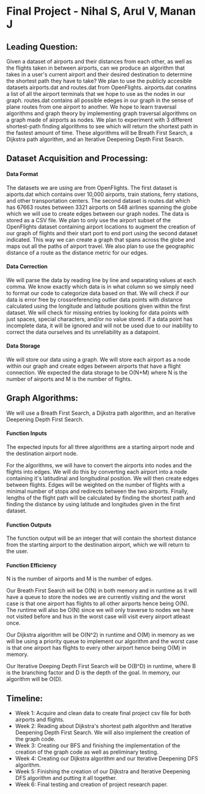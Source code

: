 # **Final Project - Nihal S, Arul V, Manan J**

## **Leading Question:**
Given a dataset of airports and their distances from each other, as well as the flights taken in between airports, can we produce an algorithm that takes in a user's current airport and their desired destination to determine the shortest path they have to take? We plan to use the publicly accesible datasets airports.dat and routes.dat from OpenFlights. airports.dat conatins a list of all the airport terminals that we hope to use as the nodes in our graph. routes.dat contains all possible edeges in our graph in the sense of plane routes from one airport to another. We hope to learn traversal algorithms and graph theory by implementing graph traversal algorithms on a graph made of airports as nodes. We plan to experiment with 3 different shortest-path finding algorithms to see which will return the shortest path in the fastest amount of time. These algorithms will be Breath First Search, a Dijkstra path algorithm, and an Iterative Deepening Depth First Search.

## **Dataset Acquisition and Processing:**
#### Data Format
The datasets we are using are from OpenFlights. The first dataset is aiports.dat which contains over 10,000 airports, train stations, ferry stations, and other transportation centers. The second dataset is routes.dat which has 67663 routes between 3321 airports on 548 airlines spanning the globe which we will use to create edges between our graph nodes. The data is stored as a CSV file. We plan to only use the airport subset of the OpenFlights dataset containing airport locations to augment the creation of our graph of flights and their start port to end port using the second dataset indicated. This way we can create a graph that spans across the globe and maps out all the paths of airport travel. We also plan to use the geographic distance of a route as the distance metric for our edges.
#### Data Correction
We will parse the data by reading line by line and separating values at each comma. We know exactly which data is in what column so we simply need to format our code to categorize data based on that. We will check if our data is error free by crossreferencing outlier data points with distance calculated using the longitude and latitude positions given within the first dataset. We will check for missing entries by looking for data points with just spaces, special characters, and/or no value stored. If a data point has incomplete data, it will be ignored and will not be used due to our inability to correct the data ourselves and its unreliability as a datapoint. 

#### Data Storage
We will store our data using a graph. We will store each airport as a node within our graph and create edges between airports that have a flight connection. We expected the data storage to be O(N+M) where N is the number of airports and M is the number of flights. 

## **Graph Algorithms:**
We will use a Breath First Search, a Dijkstra path algorithm, and an Iterative Deepening Depth First Search.

#### Function Inputs
The expected inputs for all three algorithms are a starting airport node and the destination airport node. 

For the algorithms, we will have to convert the airports into nodes and the flights into edges. We will do this by converting each airport into a node containing it's latitudinal and longitudinal position. We will then create edges between flights. Edges will be weighted on the number of flights with a minimal number of stops and redirects between the two airports. Finally, lengths of the flight path will be calculated by finding the shortest path and finding the distance by using latitude and longitudes given in the first dataset.

#### Function Outputs
The function output will be an integer that will contain the shortest distance from the starting airport to the destination airport, which we will return to the user.

#### Function Efficiency
N is the number of airports and M is the number of edges. 

Our Breath First Search will be O(N) in both memory and in runtime as it will have a queue to store the nodes we are currently visiting and the worst case is that one airport has flights to all other airports hence being O(N). The runtime will also be O(N) since we will only traverse to nodes we have not visited before and hus in the worst case will visit every airport atleast once.

Our Dijkstra algorithm will be O(N^2) in runtime and O(M) in memory as we will be using a priority queue to implement our algorithm and the worst case is that one airport has flights to every other airport hence being O(M) in memory.

Our Iterative Deeping Depth First Search will be O(B^D) in runtime, where B is the branching factor and D is the depth of the goal. In memory, our algorithm will be O(D).

## **Timeline:**
- Week 1: Acquire and clean data to create final project csv file for both airports and flights.
- Week 2: Reading about Dijkstra's shortest path algorithm and Iterative Deepening Depth First Search. We will also implement the creation of the graph code.
- Week 3: Creating our BFS and finishing the implementation of the creation of the graph code as well as preliminary testing.
- Week 4: Creating our Dijkstra algorithm and our Iterative Deepening DFS algorithm.
- Week 5: Finishing the creation of our Dijkstra and Iterative Deepening DFS algorithm and putting it all together.
- Week 6: Final testing and creation of project research paper.

